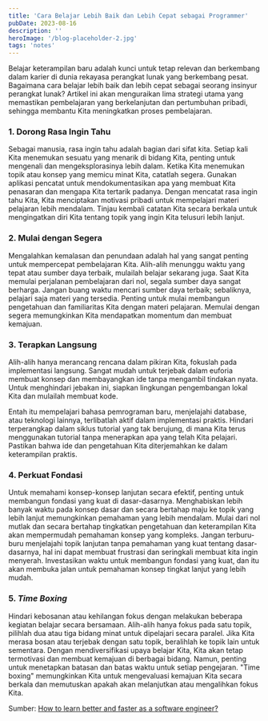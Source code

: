 ```yaml
---
title: 'Cara Belajar Lebih Baik dan Lebih Cepat sebagai Programmer'
pubDate: 2023-08-16
description: ''
heroImage: '/blog-placeholder-2.jpg'
tags: 'notes'
---
```


Belajar keterampilan baru adalah kunci untuk tetap relevan dan berkembang dalam karier di dunia rekayasa perangkat lunak yang berkembang pesat. Bagaimana cara belajar lebih baik dan lebih cepat sebagai seorang insinyur perangkat lunak? Artikel ini akan menguraikan lima strategi utama yang memastikan pembelajaran yang berkelanjutan dan pertumbuhan pribadi, sehingga membantu Kita meningkatkan proses pembelajaran.

### 1. Dorong Rasa Ingin Tahu

Sebagai manusia, rasa ingin tahu adalah bagian dari sifat kita. Setiap kali Kita menemukan sesuatu yang menarik di bidang Kita, penting untuk mengenali dan mengeksplorasinya lebih dalam. Ketika Kita menemukan topik atau konsep yang memicu minat Kita, catatlah segera. Gunakan aplikasi pencatat untuk mendokumentasikan apa yang membuat Kita penasaran dan mengapa Kita tertarik padanya. Dengan mencatat rasa ingin tahu Kita, Kita menciptakan motivasi pribadi untuk mempelajari materi pelajaran lebih mendalam. Tinjau kembali catatan Kita secara berkala untuk mengingatkan diri Kita tentang topik yang ingin Kita telusuri lebih lanjut.

### 2. Mulai dengan Segera

Mengalahkan kemalasan dan penundaan adalah hal yang sangat penting untuk mempercepat pembelajaran Kita. Alih-alih menunggu waktu yang tepat atau sumber daya terbaik, mulailah belajar sekarang juga. Saat Kita memulai perjalanan pembelajaran dari nol, segala sumber daya sangat berharga. Jangan buang waktu mencari sumber daya terbaik; sebaliknya, pelajari saja materi yang tersedia. Penting untuk mulai membangun pengetahuan dan familiaritas Kita dengan materi pelajaran. Memulai dengan segera memungkinkan Kita mendapatkan momentum dan membuat kemajuan.

### 3. Terapkan Langsung

Alih-alih hanya merancang rencana dalam pikiran Kita, fokuslah pada implementasi langsung. Sangat mudah untuk terjebak dalam euforia membuat konsep dan membayangkan ide tanpa mengambil tindakan nyata. Untuk menghindari jebakan ini, siapkan lingkungan pengembangan lokal Kita dan mulailah membuat kode.

Entah itu mempelajari bahasa pemrograman baru, menjelajahi database, atau teknologi lainnya, terlibatlah aktif dalam implementasi praktis. Hindari terperangkap dalam siklus tutorial yang tak berujung, di mana Kita terus menggunakan tutorial tanpa menerapkan apa yang telah Kita pelajari. Pastikan bahwa ide dan pengetahuan Kita diterjemahkan ke dalam keterampilan praktis.

### 4. Perkuat Fondasi

Untuk memahami konsep-konsep lanjutan secara efektif, penting untuk membangun fondasi yang kuat di dasar-dasarnya. Menghabiskan lebih banyak waktu pada konsep dasar dan secara bertahap maju ke topik yang lebih lanjut memungkinkan pemahaman yang lebih mendalam. Mulai dari nol mutlak dan secara bertahap tingkatkan pengetahuan dan keterampilan Kita akan mempermudah pemahaman konsep yang kompleks. Jangan terburu-buru menjelajahi topik lanjutan tanpa pemahaman yang kuat tentang dasar-dasarnya, hal ini dapat membuat frustrasi dan seringkali membuat kita ingin menyerah. Investasikan waktu untuk membangun fondasi yang kuat, dan itu akan membuka jalan untuk pemahaman konsep tingkat lanjut yang lebih mudah.

### 5. *Time Boxing*

Hindari kebosanan atau kehilangan fokus dengan melakukan beberapa kegiatan belajar secara bersamaan. Alih-alih hanya fokus pada satu topik, pilihlah dua atau tiga bidang minat untuk dipelajari secara paralel. Jika Kita merasa bosan atau terjebak dengan satu topik, beralihlah ke topik lain untuk sementara. Dengan mendiversifikasi upaya belajar Kita, Kita akan tetap termotivasi dan membuat kemajuan di berbagai bidang. Namun, penting untuk menetapkan batasan dan batas waktu untuk setiap pengejaran. "Time boxing" memungkinkan Kita untuk mengevaluasi kemajuan Kita secara berkala dan memutuskan apakah akan melanjutkan atau mengalihkan fokus Kita.

Sumber:
[How to learn better and faster as a software engineer?](https://www.linkedin.com/pulse/how-learn-better-faster-software-engineer-arpit-bhayani)
